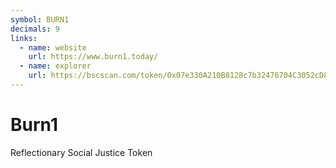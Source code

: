 ```yaml
---
symbol: BURN1
decimals: 9
links:
  - name: website
    url: https://www.burn1.today/
  - name: explorer
    url: https://bscscan.com/token/0x07e330A210B8128c7b32476704C3052cD8c10e5b
---
```


# Burn1

Reflectionary Social Justice Token

